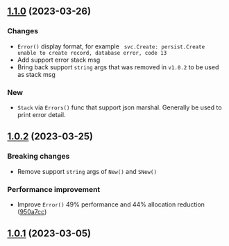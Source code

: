 ## [1.1.0](https://github.com/maohieng/errs/compare/v1.0.3...v1.1.0) (2023-03-26)

### Changes
* `Error()` display format, for example
` svc.Create: persist.Create unable to create record, database error, code 13`
* Add support error stack msg
* Bring back support `string` args that was removed in `v1.0.2` 
to be used as stack msg

### New
* `Stack` via `Errors()` func that support json marshal. 
Generally be used to print error detail.

## [1.0.2](https://github.com/maohieng/errs/compare/v1.0.1...v1.0.2) (2023-03-25)

### Breaking changes
* Remove support `string` args of `New()` and `SNew()` 

### Performance improvement

* Improve `Error()` 49% performance and 44% allocation reduction ([950a7cc](https://github.com/maohieng/errs/commit/950a7cc9d653a3de576c98418821d193a36ff9e4))


## [1.0.1](https://github.com/maohieng/errs/compare/v1.0.1...v1.0.0) (2023-03-05)
